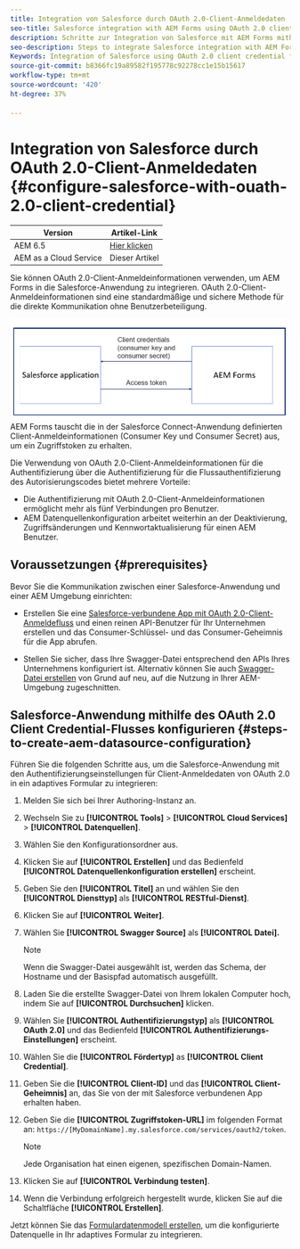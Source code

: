 ```yaml
---
title: Integration von Salesforce durch OAuth 2.0-Client-Anmeldedaten
seo-title: Salesforce integration with AEM Forms using OAuth 2.0 client credential flow
description: Schritte zur Integration von Salesforce mit AEM Forms mithilfe des OAuth 2.0-Client-Anmeldedatenflusses
seo-description: Steps to integrate Salesforce integration with AEM Forms using OAuth 2.0 client credential flow
Keywords: Integration of Salesforce using OAuth 2.0 client credential flow, salesforce integration with oauth2 using client credential flow, salesforce and client credential integration
source-git-commit: b8366fc19a89582f195778c92278cc1e15b15617
workflow-type: tm+mt
source-wordcount: '420'
ht-degree: 37%

---
```



# Integration von Salesforce durch OAuth 2.0-Client-Anmeldedaten {#configure-salesforce-with-ouath-2.0-client-credential}

| Version | Artikel-Link |
| -------- | ---------------------------- |
| AEM 6.5 | [Hier klicken](https://experienceleague.adobe.com/docs/experience-manager-65/forms/form-data-model/oauth2-client-credentials-flow-for-server-to-server-integration.html) |
| AEM as a Cloud Service | Dieser Artikel |

Sie können OAuth 2.0-Client-Anmeldeinformationen verwenden, um AEM Forms in die Salesforce-Anwendung zu integrieren. OAuth 2.0-Client-Anmeldeinformationen sind eine standardmäßige und sichere Methode für die direkte Kommunikation ohne Benutzerbeteiligung.

![Workflow beim Festlegen der Kommunikation zwischen AEM Forms und Salesforce](/help/forms/assets/salesforce-workflow.png)
AEM Forms tauscht die in der Salesforce Connect-Anwendung definierten Client-Anmeldeinformationen (Consumer Key und Consumer Secret) aus, um ein Zugriffstoken zu erhalten.

Die Verwendung von OAuth 2.0-Client-Anmeldeinformationen für die Authentifizierung über die Authentifizierung für die Flussauthentifizierung des Autorisierungscodes bietet mehrere Vorteile:

* Die Authentifizierung mit OAuth 2.0-Client-Anmeldeinformationen ermöglicht mehr als fünf Verbindungen pro Benutzer.
* AEM Datenquellenkonfiguration arbeitet weiterhin an der Deaktivierung, Zugriffsänderungen und Kennwortaktualisierung für einen AEM Benutzer.

## Voraussetzungen {#prerequisites}

Bevor Sie die Kommunikation zwischen einer Salesforce-Anwendung und einer AEM Umgebung einrichten:

* Erstellen Sie eine [Salesforce-verbundene App mit OAuth 2.0-Client-Anmeldefluss](https://help.salesforce.com/s/articleView?id=sf.connected_app_client_credentials_setup.htm&amp;type=5) und einen reinen API-Benutzer für Ihr Unternehmen erstellen und das Consumer-Schlüssel- und das Consumer-Geheimnis für die App abrufen.

* Stellen Sie sicher, dass Ihre Swagger-Datei entsprechend den APIs Ihres Unternehmens konfiguriert ist. Alternativ können Sie auch [Swagger-Datei erstellen](https://experienceleague.adobe.com/docs/experience-manager-learn/cloud-service/forms/integrate-with-salesforce/describe-rest-api.html?lang=de) von Grund auf neu, auf die Nutzung in Ihrer AEM-Umgebung zugeschnitten.


## Salesforce-Anwendung mithilfe des OAuth 2.0 Client Credential-Flusses konfigurieren {#steps-to-create-aem-datasource-configuration}

Führen Sie die folgenden Schritte aus, um die Salesforce-Anwendung mit den Authentifizierungseinstellungen für Client-Anmeldedaten von OAuth 2.0 in ein adaptives Formular zu integrieren:

1. Melden Sie sich bei Ihrer Authoring-Instanz an.
1. Wechseln Sie zu **[!UICONTROL Tools]** > **[!UICONTROL Cloud Services]** > **[!UICONTROL Datenquellen]**.
1. Wählen Sie den Konfigurationsordner aus.
1. Klicken Sie auf **[!UICONTROL Erstellen]** und das Bedienfeld **[!UICONTROL Datenquellenkonfiguration erstellen]** erscheint.
1. Geben Sie den **[!UICONTROL Titel]** an und wählen Sie den **[!UICONTROL Diensttyp]** als **[!UICONTROL RESTful-Dienst]**.
1. Klicken Sie auf **[!UICONTROL Weiter]**.
1. Wählen Sie **[!UICONTROL Swagger Source]** als **[!UICONTROL Datei].**

   >[!NOTE]
   >
   > Wenn die Swagger-Datei ausgewählt ist, werden das Schema, der Hostname und der Basispfad automatisch ausgefüllt.

1. Laden Sie die erstellte Swagger-Datei von Ihrem lokalen Computer hoch, indem Sie auf **[!UICONTROL Durchsuchen]** klicken.
1. Wählen Sie **[!UICONTROL Authentifizierungstyp]** als **[!UICONTROL OAuth 2.0]** und das Bedienfeld **[!UICONTROL Authentifizierungs-Einstellungen]** erscheint.
1. Wählen Sie die **[!UICONTROL Fördertyp]** as **[!UICONTROL Client Credential]**.
1. Geben Sie die **[!UICONTROL Client-ID]** und das **[!UICONTROL Client-Geheimnis]** an, das Sie von der mit Salesforce verbundenen App erhalten haben.
1. Geben Sie die **[!UICONTROL Zugriffstoken-URL]** im folgenden Format an:
   `https://[MyDomainName].my.salesforce.com/services/oauth2/token`.

   >[!NOTE]
   >
   > Jede Organisation hat einen eigenen, spezifischen Domain-Namen.

1. Klicken Sie auf **[!UICONTROL Verbindung testen]**.
1. Wenn die Verbindung erfolgreich hergestellt wurde, klicken Sie auf die Schaltfläche **[!UICONTROL Erstellen]**.

Jetzt können Sie das [Formulardatenmodell erstellen](/help/forms/create-form-data-models.md), um die konfigurierte Datenquelle in Ihr adaptives Formular zu integrieren.

